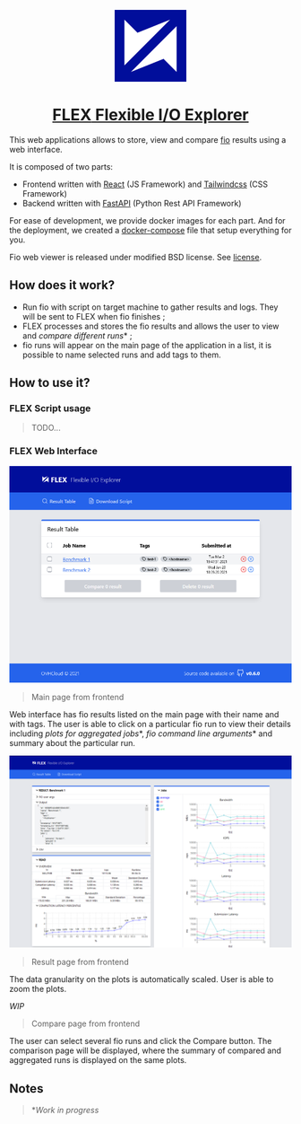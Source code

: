 <!-- Logo -->
<p align="center">
  <a href="https://github.com/IMT-Atlantique-FIP2021/fiowebviewer/">
    <img width="128" src="./docs/doc-files/favicon.min.svg">
  </a>
</p>

<!-- Name -->
<h1 align="center">
  <a href="https://github.com/IMT-Atlantique-FIP2021/fiowebviewer/"><b>FLEX</b> Flexible I/O Explorer</a>
</h1>

This web applications allows to store, view and compare [fio](https://github.com/axboe/fio) results using a web interface.

It is composed of two parts:
- Frontend written with [React](https://reactjs.org/) (JS Framework) and [Tailwindcss](https://tailwindcss.com/) (CSS Framework)
- Backend written with [FastAPI](https://fastapi.tiangolo.com/) (Python Rest API Framework)

For ease of development, we provide docker images for each part.
And for the deployment, we created a [docker-compose](docker-compose.yml) file that setup everything for you.

Fio web viewer is released under modified BSD license. See [license](LICENSE).

## How does it work?

- Run fio with script on target machine to gather results and logs. They will be sent to FLEX when fio finishes ;
- FLEX processes and stores the fio results and allows the user to view and *compare different runs** ;
- fio runs will appear on the main page of the application in a list, it is possible to name selected runs and add tags to them.


## How to use it?

### FLEX Script usage

> TODO...

### FLEX Web Interface

![ResultTable_FLEX](docs/doc-files/FLEX_Dashboard.png)
> Main page from frontend

Web interface has fio results listed on the main page with their name and with tags. 
The user is able to click on a particular fio run to view their details including *plots for aggregated jobs**, *fio command line arguments** and summary about the particular run.

![ResultExplorer_Flex](docs/doc-files/FLEX_Result.png)
> Result page from frontend

The data granularity on the plots is automatically scaled. User is able to zoom the plots.

*WIP*
> Compare page from frontend

The user can select several fio runs and click the Compare button. The comparison page will be displayed, where the summary of compared and aggregated runs is displayed on the same plots.

## Notes

> **Work in progress*
